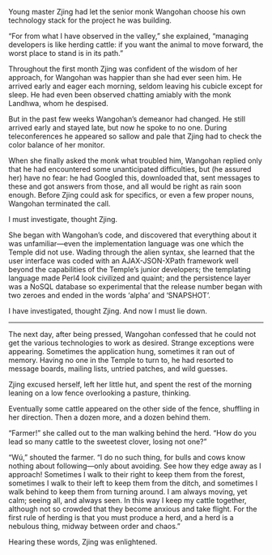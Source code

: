 Young master Zjing had let the senior monk Wangohan choose his own technology stack for the project he was building.

“For from what I have observed in the valley,” she explained, “managing developers is like herding cattle: if you want the animal to move forward, the worst place to stand is in its path.”

Throughout the first month Zjing was confident of the wisdom of her approach, for Wangohan was happier than she had ever seen him.  He arrived early and eager each morning, seldom leaving his cubicle except for sleep.  He had even been observed chatting amiably with the monk Landhwa, whom he despised.

But in the past few weeks Wangohan’s demeanor had changed. He still arrived early and stayed late, but now he spoke to no one.  During teleconferences he appeared so sallow and pale that Zjing had to check the color balance of her monitor.

When she finally asked the monk what troubled him, Wangohan replied only that he had encountered some unanticipated difficulties, but (he assured her) have no fear: he had Googled this, downloaded that, sent messages to these and got answers from those, and all would be right as rain soon enough.  Before Zjing could ask for specifics, or even a few proper nouns, Wangohan terminated the call.

I must investigate, thought Zjing.

She began with Wangohan’s code, and discovered that everything about it was unfamiliar—even the implementation language was one which the Temple did not use.  Wading through the alien syntax, she learned that the user interface was coded with an AJAX-JSON-XPath framework well beyond the capabilities of the Temple’s junior developers; the templating language made Perl4 look civilized and quaint; and the persistence layer was a NoSQL database so experimental that the release number began with two zeroes and ended in the words ‘alpha’ and ‘SNAPSHOT’.

I have investigated, thought Zjing.  And now I must lie down.

----------

The next day, after being pressed, Wangohan confessed that he could not get the various technologies to work as desired.  Strange exceptions were appearing.  Sometimes the application hung, sometimes it ran out of memory.  Having no one in the Temple to turn to, he had resorted to message boards, mailing lists, untried patches, and wild guesses.

Zjing excused herself, left her little hut, and spent the rest of the morning leaning on a low fence overlooking a pasture, thinking.

Eventually some cattle appeared on the other side of the fence, shuffling in her direction.  Then a dozen more, and a dozen behind them.

“Farmer!” she called out to the man walking behind the herd. “How do you lead so many cattle to the sweetest clover, losing not one?”

“Wú,” shouted the farmer.  “I do no such thing, for bulls and cows know nothing about following—only about avoiding.  See how they edge away as I approach!  Sometimes I walk to their right to keep them from the forest, sometimes I walk to their left to keep them from the ditch, and sometimes I walk behind to keep them from turning around.  I am always moving, yet calm; seeing all, and always seen.  In this way I keep my cattle together, although not so crowded that they become anxious and take flight.  For the first rule of herding is that you must produce a herd, and a herd is a nebulous thing, midway between order and chaos.”

Hearing these words, Zjing was enlightened.
